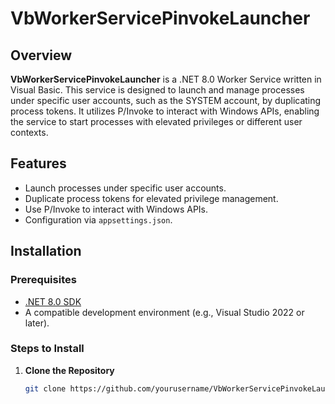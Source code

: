 # VbWorkerServicePinvokeLauncher

## Overview

**VbWorkerServicePinvokeLauncher** is a .NET 8.0 Worker Service written in Visual Basic. This service is designed to launch and manage processes under specific user accounts, such as the SYSTEM account, by duplicating process tokens. It utilizes P/Invoke to interact with Windows APIs, enabling the service to start processes with elevated privileges or different user contexts.

## Features

- Launch processes under specific user accounts.
- Duplicate process tokens for elevated privilege management.
- Use P/Invoke to interact with Windows APIs.
- Configuration via `appsettings.json`.

## Installation

### Prerequisites

- [.NET 8.0 SDK](https://dotnet.microsoft.com/download/dotnet/8.0)
- A compatible development environment (e.g., Visual Studio 2022 or later).

### Steps to Install

1. **Clone the Repository**

   ```bash
   git clone https://github.com/yourusername/VbWorkerServicePinvokeLauncher.git
